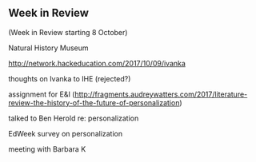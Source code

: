 ## Week in Review

(Week in Review starting 8 October)

Natural History Museum

http://network.hackeducation.com/2017/10/09/ivanka

thoughts on Ivanka to IHE (rejected?)

assignment for E&I (http://fragments.audreywatters.com/2017/literature-review-the-history-of-the-future-of-personalization)

talked to Ben Herold re: personalization

EdWeek survey on personalization

meeting with Barbara K
